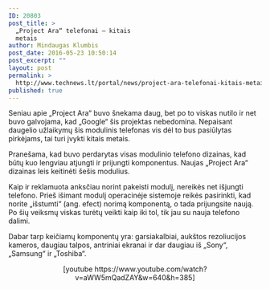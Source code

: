 ```yaml
---
ID: 20803
post_title: >
  „Project Ara“ telefonai – kitais
  metais
author: Mindaugas Klumbis
post_date: 2016-05-23 10:50:14
post_excerpt: ""
layout: post
permalink: >
  http://www.technews.lt/portal/news/project-ara-telefonai-kitais-metais/
published: true
---
```

Seniau apie „Project Ara“ buvo šnekama daug, bet po to viskas nutilo ir net buvo galvojama, kad „Google“ šis projektas nebedomina. Nepaisant daugelio užlaikymų šis modulinis telefonas vis dėl to bus pasiūlytas pirkėjams, tai turi įvykti kitais metais.

Pranešama, kad buvo perdarytas visas modulinio telefono dizainas, kad būtų kuo lengviau atjungti ir prijungti komponentus. Naujas „Project Ara“ dizainas leis keitinėti šešis modulius.

Kaip ir reklamuota anksčiau norint pakeisti modulį, nereikės net išjungti telefono. Prieš išimant modulį operacinėje sistemoje reikės pasirinkti, kad norite „išstumti“ (ang. efect) norimą komponentą, o tada prijungsite naują. Po šių veiksmų viskas turėtų veikti kaip iki tol, tik jau su nauja telefono dalimi.

Dabar tarp keičiamų komponentų yra: garsiakalbiai, aukštos rezoliucijos kameros, daugiau talpos, antriniai ekranai ir dar daugiau iš „Sony“, „Samsung“ ir „Toshiba“.
<p style="text-align: center">[youtube https://www.youtube.com/watch?v=aWW5mQadZAY&w=640&h=385]</p>